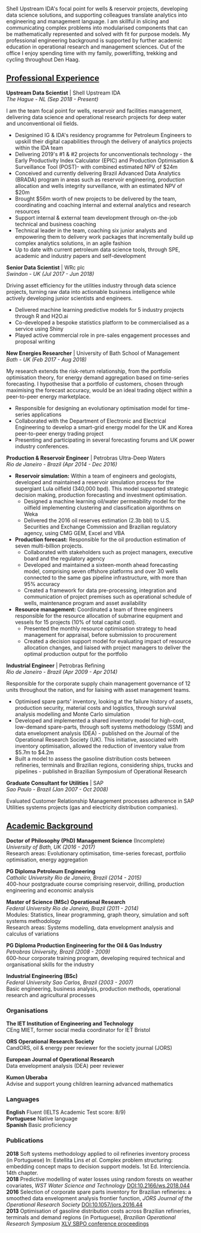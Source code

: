 Shell Upstream IDA's focal point for wells & reservoir projects, developing data science solutions, and supporting colleagues translate analytics into engineering and management language.
I am skillful in slicing and communicating complex problems into modularised components that can be mathematically represented and solved with fit for purpose models.
My professional engineering background is supported by further academic education in operational research and management sciences.
Out of the office I enjoy spending time with my family, powerlifting, trekking and cycling throughout Den Haag.

[comment]: # (When I move to a lead role add the following: 13+ years' experience in Oil & Energy, capturing in-depth commercial awareness across the industry. This spans E&P, refining, utilities and new energy)
[comment]: # (decision scientist)

## [Professional Experience](https://www.linkedin.com/in/efs-alvarenga/)
__Upstream Data Scientist__ | Shell Upstream IDA  
 _The Hague - NL (Sep 2018 - Present)_

I am the team focal point for wells, reservoir and facilities management, delivering data science and operational research projects for deep water and unconventional oil fields.
- Designined IG & IDA's residency programme for Petroleum Engineers to upskill their digital capabilities through the delivery of analytics projects within the IDA team
- Delivering 2019's #1 & #2 projects for unconventionals technology - the Early Productivity Index Calculator (EPIC) and Production Optimisation & Surveillance Tool (POST)- with combined estimated NPV of $24m
- Conceived and currently delivering Brazil Advanced Data Analytics (BRADA) program in areas such as reservoir engineering, production allocation and wells integrity surveillance, with an estimated NPV of $20m
- Brought $56m worth of new projects to be delivered by the team, coordinating and coaching internal and external analytics and research resources
- Support internal & external team development through on-the-job technical and business coaching
- Technical leader in the team, coaching six junior analysts and empowering them to delivery work packages that incrementally build up complex analytics solutions, in an agile fashion
- Up to date with current petroleum data science tools, through SPE, academic and industry papers and self-development

[comment]: # (Elf)
[comment]: # (Collaboration with R&D)

__Senior Data Scientist__ | WRc plc  
_Swindon - UK  (Jul 2017 - Jun 2018)_

Driving asset efficiency for the utilities industry through data science projects, turning raw data into actionable business intelligence while actively developing junior scientists and engineers.
- Delivered machine learning predictive models for 5 industry projects through R and H2O.ai
- Co-developed a bespoke statistics platform to be commercialised as a service using Shiny
- Played active commercial role in pre-sales engagement processes and proposal writing

[comment]: # (Leaded data analytics training cohorts for the Environment Agency, Southern Water and DNV GL)
[comment]: # (Supported analysts' development through on-the-job technical coaching)
[comment]: # (Standardised data visualisations by developing an internal R package for graphics)
[comment]: # (Provided guidance on academic publishing of innovative data science models applied to utilities)
[comment]: # (responsible for project scoping)
[comment]: # (leakage, water quality asset resilience, investment optimisation)


__New Energies Researcher__ | University of Bath School of Management  
_Bath - UK (Feb 2017 - Aug 2018)_

My research extends the risk-return relationship, from the portfolio optimisation theory, for energy demand aggregation based on time-series forecasting.
I hypothesise that a portfolio of customers, chosen through maximising the forecast accuracy, would be an ideal trading object within a peer-to-peer energy marketplace.
- Responsible for designing an evolutionary optimisation model for time-series applications
- Collaborated with the Department of Electronic and Electrical Engineering to develop a smart-grid energy model for the UK and Korea peer-to-peer energy trading project
- Presenting and participating in several forecasting forums and UK power industry conferences.

__Production & Reservoir Engineer__ | Petrobras Ultra-Deep Waters  
_Rio de Janeiro - Brazil (Apr 2014 - Dec 2016)_

- **Reservoir simulation:** Within a team of engineers and geologists, developed and maintained a reservoir simulation process for the supergiant Lula oilfield (340,000 bpd). This model supported strategic decision making, production forecasting and investment optimisation.
    - Designed a machine learning oil/water permeability model for the oilfield implementing clustering and classification algorithms on Weka
    - Delivered the 2016 oil reserves estimation (2.3b bbl) to U.S. Securities and Exchange Commission and Brazilian regulatory agency, using CMG GEM, Excel and VBA
- **Production forecast:** Responsible for the oil production estimation of seven multi-billion projects.
    - Collaborated with stakeholders such as project managers, executive board and the regulatory agency
    - Developed and maintained a sixteen-month ahead forecasting model, comprising seven offshore platforms and over 30 wells connected to the same gas pipeline infrastructure, with more than 95% accuracy
    - Created a framework for data pre-processing, integration and communication of project premises such as operational schedule of wells, maintenance program and asset availability
- **Resource management:** Coordinated a team of three engineers responsible for the resource allocation of submarine equipment and vessels for 15 projects (10% of total capital cost).
    - Presented the monthly resource optimisation strategy to head management for appraisal, before submission to procurement
    - Created a decision support model for evaluating impact of resource allocation changes, and liaised with project managers to deliver the optimal production output for the portfolio

[comment]: # (Programmed the activity of eight vessels in an in-house scheduling platform, connecting 25 ultra-deep wells in 2015, and reducing the average idle time in 5%.)
[comment]: # (Assessed the risk of different production estimations for the decision-making process using Excel @Risk)

__Industrial Engineer__ | Petrobras Refining  
_Rio de Janeiro - Brazil (Apr 2009 - Apr 2014)_

Responsible for the corporate supply chain management governance of 12 units throughout the nation, and for liaising with asset management teams.
- Optimised spare parts' inventory, looking at the failure history of assets, production security, material costs and logistics, through survival analysis modelling and Monte Carlo simulation
- Developed and implemented a shared inventory model for high-cost, low-demand spare-parts, through soft systems methodology (SSM) and data envelopment analysis (DEA) - published on the Journal of the Operational Research Society (UK). This initiative, associated with inventory optimisation, allowed the reduction of inventory value from $5.7m to $4.2m
- Built a model to assess the gasoline distribution costs between refineries, terminals and Brazilian regions, considering ships, trucks and pipelines - published in Brazilian Symposium of Operational Research

[comment]: # (Liaised with maintenance, reliability and engineering teams to develop the first version of the Predictive Maintenance Supply Planning Standard for Petrobras Refining Division, supporting 12 refineries)
[comment]: # (Responsible for the supply chain dashboard for the refinery system, using SAP ERP and BI data)
[comment]: # (Designed inventory outsourcing contracts for 6 refineries)
[comment]: # (Member of the refining inventory demobilisation team, negotiating the return of USD 16 million in stock value of unused spare-parts to suppliers)
[comment]: # (Evaluated the supply chain management compliance in 6 refineries, comparing them to Petrobras benchmarks in inventory control, procurement and maintenance integration)
[comment]: # (Responsible for materials supply planning of scheduled maintenance shortages, integrating with Asset Management processes.)
[comment]: # (Designed performance KPIs for material planning and overplus requests for large maintenance projects)
[comment]: # (Developed the first version of the Predictive Maintenance Supply Planning Standard for Petrobras Refining Division, supporting 12 refineries)
[comment]: # (Liaised with maintenance, reliability and engineering teams to deliver the supply chain plan for units’ routine maintenance data mining SAP reports to feed a survival analysis model on Weibul++)
[comment]: # (Experienced in materials procurement management for two large maintenance projects - USD 25 million, each and one revamp project - USD 100 million)

__Graduate Consultant for Utilities__ | SAP  
_Sao Paulo - Brazil (Jan 2007 - Oct 2008)_

Evaluated Customer Relationship Management processes adherence in SAP Utilities systems projects (gas and electricity distribution companies).

[comment]: # (Supported pre-sales teams for consumer products and beverages industries)
[comment]: # (Responsible for assessing the implementation practices at SAP projects for Brazilian gas and energy distribution companies, such as Neoenergia, CPFL and Comgas.)
[comment]: # (This task involved a lot of experience exchange with SAP Germany and Latin America employees, alongside defining the best implementation techniques that would comply with the process required by the customer.s I had the opportunity to define the data communication strategy from the CRM module to the central SAP module, regarding utilities customer databases.)
[comment]: # (Supported commercial teams for consumer products and beverages industries, such as Coca-Cola, Schincariol, Johnson & Johnson and Fast Shop.)

## [Academic Background](https://www.linkedin.com/in/efs-alvarenga/)
__Doctor of Philosophy (PhD) Management Science__ (Incomplete)  
_University of Bath, UK (2016 - 2017)_  
Research areas: Evolutionary optimisation, time-series forecast, portfolio optimisation, energy aggregation

__PG Diploma Petroleum Engineering__  
_Catholic University Rio de Janeiro, Brazil (2014 - 2015)_  
400-hour postgraduate course comprising reservoir, drilling, production engineering and economic analysis

__Master of Science (MSc) Operational Research__  
_Federal University Rio de Janeiro, Brazil (2011 - 2014)_  
Modules: Statistics, linear programming, graph theory, simulation and soft systems methodology  
Research areas: Systems modelling, data envelopment analysis and calculus of variations

__PG Diploma Production Engineering for the Oil & Gas Industry__  
_Petrobras University, Brazil (2008 - 2009)_  
600-hour corporate training program, developing required technical and organisational skills for the industry

__Industrial Engineering (BSc)__  
_Federal University Sao Carlos, Brazil (2003 - 2007)_  
Basic engineering, business analysis, production methods, operational research and agricultural processes

### Organisations
**The IET Institution of Engineering and Technology**  
CEng MIET, former social media coordinator for IET Bristol  

**ORS Operational Research Society**  
CandORS, oil & energy peer reviewer for the society journal (JORS)  

**European Journal of Operational Research**  
Data envelopment analysis (DEA) peer reviewer  

**Kumon Uberaba**  
Advise and support young children learning advanced mathematics

[COMMENT]: # (**SPE Society of Petroleum Engineers**   Volunteer translator and career pathways advisor)

### Languages
**English** Fluent (IELTS Academic Test score: 8/9)  
**Portuguese** Native language  
**Spanish** Basic proficiency

### Publications
**2018** Soft systems methodology applied to oil refineries inventory process (in Portuguese) In: Estellita Lins *et al*. Complex problem structuring: embedding concept maps to decision support models. 1st Ed. Interciencia. 14th chapter.  
**2018** Predictive modelling of water losses using random forests on weather covariates, *WST Water Science and Technology* [DOI:10.2166/ws.2018.044](http://ws.iwaponline.com/content/early/2018/03/16/ws.2018.044)  
**2016** Selection of corporate spare parts inventory for Brazilian refineries: a smoothed data envelopment analysis frontier function, *JORS Journal of the Operational Research Society* [DOI:10.1057/jors.2016.44](https://www.tandfonline.com/doi/abs/10.1057/jors.2016.44?journalCode=tjor20)  
**2013** Optimisation of gasoline distribution costs across Brazilian refineries, terminals and demand regions (in Portuguese), *Brazilian Operational Research Symposium*  [XLV SBPO conference proceedings](http://www.din.uem.br/~ademir/sbpo/sbpo2013/pdf/arq0181.pdf)

